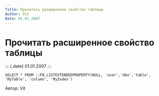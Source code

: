 ```yaml
---
Title: Прочитать расширенное свойство таблицы
Author: Vit
Date: 01.01.2007
---
```



Прочитать расширенное свойство таблицы
======================================

::: {.date}
01.01.2007
:::

    SELECT * FROM ::FN_LISTEXTENDEDPROPERTY(NULL, 'user','dbo','table', 'MyTable', 'column', 'MyIndex')

Автор: Vit
